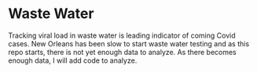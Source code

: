 # Waste Water
Tracking viral load in waste water is leading indicator of coming Covid cases. New Orleans has been slow to start waste water testing and as this repo starts, there is not yet enough data to analyze. As there becomes enough data, I will add code to analyze.
